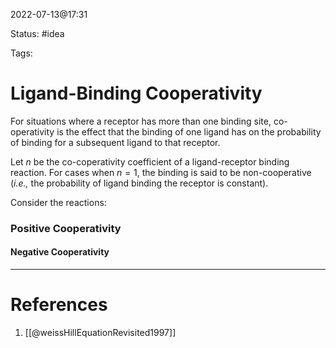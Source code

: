 2022-07-13@17:31

Status: #idea

Tags:

# Ligand-Binding Cooperativity

For situations where a receptor has more than one binding site, co-operativity is the effect that the binding of one ligand has on the probability of binding for a subsequent ligand to that receptor. 

Let $n$ be the co-coperativity coefficient of a ligand-receptor binding reaction. For cases when $n = 1$, the binding is said to be non-cooperative (_i.e.,_ the probability of ligand binding the receptor is constant).

Consider the reactions:



### Positive Cooperativity


#### Negative Cooperativity



---
# References
1. [[@weissHillEquationRevisited1997]]